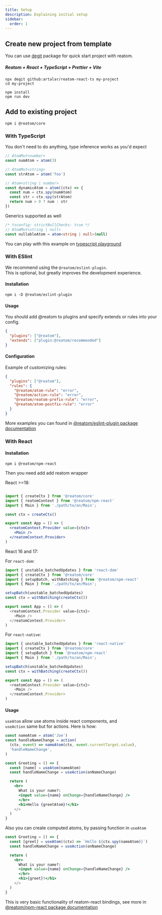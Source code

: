```yaml
---
title: Setup
description: Explaining initial setup
sidebar: 
  order: 1
---
```


## Create new project from template

You can use [degit](https://github.com/Rich-Harris/degit) package for quick start project with reatom.  

##### Reatom + React + TypeScript + Prettier + Vite

```
npx degit github:artalar/reatom-react-ts my-project
cd my-project

npm install
npm run dev
```


## Add to existing project

```
npm i @reatom/core
```

### With TypeScript

You don't need to do anything, type inference works as you'd expect

```ts
// AtomMut<number>
const numAtom = atom(3) 

// AtomMut<string>
const strAtom = atom('foo') 

// Atom<string | number>
const dynamicAtom = atom((ctx) => { 
  const num = ctx.spy(numAtom)
  const str = ctx.spy(strAtom)
  return num > 0 ? num : str
})
```

Generics supported as well

```ts
/* tsconfig: strictNullChecks: true */
// AtomMut<string | null>
const nullableAtom = atom<string | null>(null) 
```

You can play with this example on [typescript playground](https://www.typescriptlang.org/play?#code/JYWwDg9gTgLgBAbzgQwMY2BAdgGhTCEOAXzgDMpC4ByAASgFNkCQB6VaB6gKF46wDO8LAFcQAQRZwAvPkIAKAMwBKANx9sQuEKiSqs5gupkIEamo2D4GMHqIGW8+egAeymQD5E3OHH5bRez8YFwA6ATAAT3lAu2UfP014HRlgsIjonTiEhOAyOBixOC8ABncEBN9GGBEoLDhA9V9SBgAbAQZvXyqGGrrtGCgE4m5iC25-YRFW1uQAI1aGO1TDEAAeHWAsAHM4AB8G6daPQpm1IA)

### With ESlint

We recommend using the `@reatom/eslint-plugin`.  
This is optional, but greatly improves the development experience.

#### Installation

```
npm i -D @reatom/eslint-plugin
```


#### Usage

You should add @reatom to plugins and specify extends or rules into your config.

```json
{
  "plugins": ["@reatom"],
  "extends": ["plugin:@reatom/recommended"]
}
```

#### Configuration

Example of customizing rules:

```json
{
  "plugins": ["@reatom"],
  "rules": {
    "@reatom/atom-rule": "error",
    "@reatom/action-rule": "error",
    "@reatom/reatom-prefix-rule": "error",
    "@reatom/atom-postfix-rule": "error"
  }
}
```

More examples you can found in [@reatom/eslint-plugin package documentation](https://www.reatom.dev/package/eslint-plugin/)

### With React

#### Installation

```
npm i @reatom/npm-react
```

Then you need add add reatom wrapper

React >=18:
```jsx

import { createCtx } from '@reatom/core'
import { reatomContext } from '@reatom/npm-react'
import { Main } from './path/to/an/Main';

const ctx = createCtx()

export const App = () => (
  <reatomContext.Provider value={ctx}>
    <Main />
  </reatomContext.Provider>
)

```

React 16 and 17:

For `react-dom`:

```js
import { unstable_batchedUpdates } from 'react-dom'
import { createCtx } from '@reatom/core'
import { setupBatch, withBatching } from '@reatom/npm-react'
import { Main } from './path/to/an/Main';

setupBatch(unstable_batchedUpdates)
const ctx = withBatching(createCtx())

export const App = () => (
  <reatomContext.Provider value={ctx}>
    <Main />
  </reatomContext.Provider>
)

```

For `react-native`:

```js
import { unstable_batchedUpdates } from 'react-native'
import { createCtx } from '@reatom/core'
import { setupBatch } from '@reatom/npm-react'
import { Main } from './path/to/an/Main';

setupBatch(unstable_batchedUpdates)
const ctx = withBatching(createCtx())

export const App = () => (
  <reatomContext.Provider value={ctx}>
    <Main />
  </reatomContext.Provider>
)

```

#### Usage
`useAtom` allow use atoms inside react components, and  
`useAction` same but for actions.
Here is how:

```jsx
const nameAtom = atom('Joe')
const handleNameChange = action(
  (ctx, event) => nameAtom(ctx, event.currentTarget.value),
  'handleNameChange',
)

const Greeting = () => {
  const [name] = useAtom(nameAtom)
  const handleNameChange = useAction(onNameChange)

  return (
    <br>
      What is your name?:
      <input value={name} onChange={handleNameChange} />
      </br>
      <h1>Hello {greetAtom}!</h1>
    </>
  )
}
```
Also you can create computed atoms, by passing function in `useAtom`

```jsx
const Greeting = () => {
  const [greet] = useAtom((ctx) => `Hello ${ctx.spy(nameAtom)}`)
  const handleNameChange = useAction(onNameChange)

  return (
    <br>
      What is your name?:
      <input value={name} onChange={handleNameChange} />
      </br>
      <h1>{greet}!</h1>
    </>
  )
}
```


This is very basic functionality of reatom-react bindings, see more in [@reatom/npm-react package documentation](/package/npm-react/)


<!--
### With Solid

### With Vue
-->
